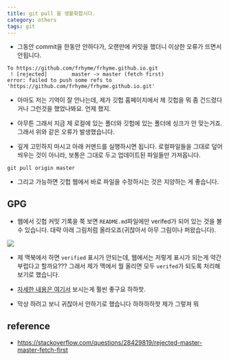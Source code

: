 ```yaml
---
title: git pull 을 생활화합시다. 
category: others
tags: git 
---
```


- 그동안 commit을 한동안 안하다가, 오랜만에 커밋을 했더니 이상한 오류가 뜨면서 안됩니다. 

```
To https://github.com/frhyme/frhyme.github.io.git
 ! [rejected]        master -> master (fetch first)
error: failed to push some refs to 'https://github.com/frhyme/frhyme.github.io.git'
```

- 아마도 저는 기억이 잘 안나는데, 제가 깃헙 홈페이지에서 제 깃헙을 뭐 좀 건드렸다거나 그런것을 했었나봐요. 언제 했지. 
- 아무튼 그래서 지금 제 로컬에 있는 폴더와 깃헙에 있는 폴더에 싱크가 안 맞는거죠. 그래서 위와 같은 오류가 발생했습니다. 

- 깊게 고민하지 마시고 아래 커맨드를 실행하시면 됩니다. 로컬파일들을 그대로 덮어씌우는 것이 아니라, 보통은 그대로 두고 업데이트된 파일들만 가져옵니다. 

```
git pull origin master 
```

- 그리고 가능하면 깃헙 웹에서 바로 파일을 수정하시는 것은 지양하는 게 좋습니다. 

## GPG 

- 웹에서 깃헙 커밋 기록을 쭉 보면 `README.md`파일에만 verifed가 되어 있는 것을 볼 수 있습니다. 대략 아래 그림처럼 올라오죠(귀찮아서 아무 그림이나 퍼왔습니다).

![](https://www.google.co.kr/url?sa=i&source=images&cd=&cad=rja&uact=8&ved=2ahUKEwi77bTv3vrcAhVC2LwKHcrUC_EQjRx6BAgBEAU&url=https%3A%2F%2Fwww.ahmadnassri.com%2Fblog%2Fgithub-gpg-keybase-pgp%2F&psig=AOvVaw29yEcQLj6qy75qooK5jS6U&ust=1534823937527377)

- 제 맥북에서 하면 `verified` 표시가 안되는데, 웹에서는 저렇게 표시가 되는게 약간 부럽다고 할까요??? 그래서 제가 맥에서 뭘 올리면 모두 `verifed`가 되도록 처리해보기로 했습니다. 

- [자세한 내용은 여기서](https://blog.outsider.ne.kr/1209) 보시는게 훨씬 좋구요 하하핫. 

- 막상 하려고 보니 귀찮아서 안하기로 했습니다 하하하하핫 제가 그렇져 뭐 


 ## reference 

 - <https://stackoverflow.com/questions/28429819/rejected-master-master-fetch-first>